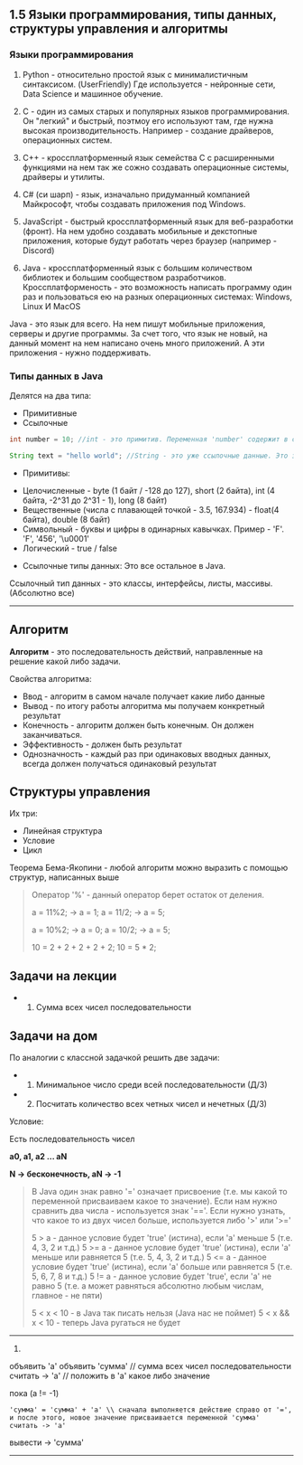 ## 1.5 Языки программирования, типы данных, структуры управления и алгоритмы

### Языки программирования

1. Python - относительно простой язык с минималистичным синтаксисом. (UserFriendly)
Где используется - нейронные сети, Data Science и машинное обучение.

2. С - один из самых старых и популярных языков программирования. Он "легкий" и быстрый, поэтмоу его используют там, где нужна высокая производительность. Например - создание драйверов, операционных систем.

3. С++ - кроссплатформенный язык семейства С с расширенными функциями
на нем так же сожно создавать операционные системы, драйверы и утилиты.

4. С# (си шарп) - язык, изначально придуманный компанией Майкрософт, чтобы создавать приложения под Windows.

5. JavaScript - быстрый кроссплатформенный язык для веб-разработки (фронт). На нем удобно создавать мобильные и декстопные приложения, которые будут работать через браузер (например - Discord)

6. Java - кроссплатформенный язык с большим количеством библиотек и большим сообществом разработчиков.
Кроссплатформеность - это возможность написать программу один раз и пользоваться ею на разных операционных системах: Windows, Linux И MacOS

Java - это язык для всего. На нем пишут мобильные приложения, серверы и другие программы. За счет того, что язык не новый, на данный момент на нем написано очень много приложений. А эти приложения - нужно поддерживать.

### Типы данных в Java

Делятся на два типа:
- Примитивные
- Ссылочные

```JAVA
int number = 10; //int - это примитив. Переменная 'number' содержит в себе значение 10, а не какую либо ссылку

String text = "hello world"; //String - это уже ссылочные данные. Это значит, что в объектной перменной 'text' лежит не "hello world", а ссылка на участок памяти, где лежит "hello world"
```

- Примитивы:
 * Целочисленные - byte (1 байт / -128 до 127), short (2 байта), int (4 байта, -2^31 до 2^31 - 1), long (8 байт)
 * Вещественные (числа с плавающей точкой - 3.5, 167.934) - float(4 байта), double (8 байт)
 * Символьный - буквы и цифры в одинарных кавычках. Пример - 'F'. 'F', '456', '\u0001'
 * Логический - true / false


- Ccылочные типы данных:
Это все остальное в Java.

Ссылочный тип данных - это классы, интерфейсы, листы, массивы. (Абсолютно все)

***

## Алгоритм

**Алгоритм** - это последовательность действий, направленные на решение какой либо задачи. 

Свойства алгоритма:
* Ввод - алгоритм в самом начале получает какие либо данные
* Вывод - по итогу работы алгоритма мы получаем конкретный результат
* Конечность - алгоритм должен быть конечным. Он должен заканчиваться.
* Эффективность - должен быть результат 
* Однозначность - каждый раз при одинаковых вводных данных, всегда должен получаться одинаковый результат

## Структуры управления

Их три:
* Линейная структура
* Условие
* Цикл

Теорема Бема-Якопини - любой алгоритм можно выразить с помощью структур, написанных выше

> Оператор '%' - данный оператор берет остаток от деления.
> 
> а = 11%2; -> a = 1;
> а = 11/2; -> a = 5;
> 
> a = 10%2; -> a = 0;
> a = 10/2; -> a = 5;
> 
> 10 = 2 + 2 + 2 + 2 + 2;
> 10 = 5 * 2;

## Задачи на лекции

* 1. Сумма всех чисел последовательности


## Задачи на дом
По аналогии с классной задачкой решить две задачи:

* 1. Минимальное число среди всей последовательности (Д/З)
* 2. Посчитать количество всех четных чисел и нечетных (Д/З)


Условие:

Есть последовательность чисел

**а0, а1, а2 ... аN**

**N -> бесконечность, aN -> -1**

> В Java один знак равно '=' означает присвоение (т.е. мы какой то переменной присваиваем какое то значение). 
> Если нам нужно сравнить два числа - используется знак '=='. Если нужно узнать, что какое то из двух чисел больше, используется либо '>' или '>='
> 
> 5 > a - данное условие будет 'true' (истина), если 'а' меньше 5 (т.е. 4, 3, 2 и т.д.)
> 5 >= a - данное условие будет 'true' (истина), если 'а' меньше или равняется 5 (т.е. 5, 4, 3, 2 и т.д.)
> 5 <= a - данное условие будет 'true' (истина), если 'а' больше или равняется 5 (т.е. 5, 6, 7, 8 и т.д.)
> 5 != a - данное условие будет 'true', если 'a' не равно 5 (т.е. а может равняться абсолютно любым числам, главное - не пяти)
> 
> 5 < x < 10 - в Java так писать нельзя (Java нас не поймет)
> 5 < x && x < 10 - теперь Java ругаться не будет

***
1. 
объявить 'а'
объявить 'сумма' // сумма всех чисел последовательности
считать -> 'a' // положить в 'a' какое либо значение 

пока (a != -1) 

	'сумма' = 'сумма' + 'a' \\ сначала выполняется действие справо от '=', и после этого, новое значение присваивается переменной 'сумма'
	считать -> 'a'

вывести -> 'сумма'
***
